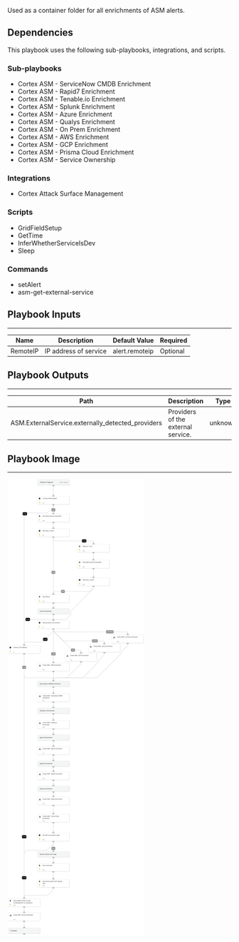 Used as a container folder for all enrichments of ASM alerts.

## Dependencies

This playbook uses the following sub-playbooks, integrations, and scripts.

### Sub-playbooks

* Cortex ASM - ServiceNow CMDB Enrichment
* Cortex ASM - Rapid7 Enrichment
* Cortex ASM - Tenable.io Enrichment
* Cortex ASM - Splunk Enrichment
* Cortex ASM - Azure Enrichment
* Cortex ASM - Qualys Enrichment
* Cortex ASM - On Prem Enrichment
* Cortex ASM - AWS Enrichment
* Cortex ASM - GCP Enrichment
* Cortex ASM - Prisma Cloud Enrichment
* Cortex ASM - Service Ownership

### Integrations

* Cortex Attack Surface Management

### Scripts

* GridFieldSetup
* GetTime
* InferWhetherServiceIsDev
* Sleep

### Commands

* setAlert
* asm-get-external-service

## Playbook Inputs

---

| **Name** | **Description** | **Default Value** | **Required** |
| --- | --- | --- | --- |
| RemoteIP | IP address of service | alert.remoteip | Optional |

## Playbook Outputs

---

| **Path** | **Description** | **Type** |
| --- | --- | --- |
| ASM.ExternalService.externally_detected_providers | Providers of the external service. | unknown |

## Playbook Image

---

![Cortex ASM - Enrichment](../doc_files/Cortex_ASM_-_Enrichment.png)

